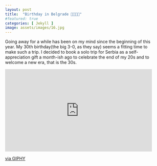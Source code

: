 ```yaml
---
layout: post
title:  "Birthday in Belgrade 🎂✨🇷🇸"
#featured: true
categories: [ Jekyll ]
image: assets/images/16.jpg
---
```


Going away for a while has been on my mind since the beginning of this year. My 30th birthday(the big 3-0, as they say) seems a fitting time to make such a trip. I decided to book a solo trip for Serbia as a self-appreciation gift a month-ish ago to celebrate the end of my 20s and to welcome a new era, that is the 30s.


<iframe src="https://giphy.com/embed/jRvpDcLfozLIonuiaY" width="480" height="270" frameBorder="0" class="giphy-embed" allowFullScreen></iframe><p><a href="https://giphy.com/gifs/parks-and-recreation-rec-peacocktv-jRvpDcLfozLIonuiaY">via GIPHY</a></p>
